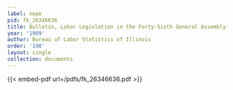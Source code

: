 ```yaml
---
label: nope
pid: fk_26346636
title: Bulletin, Labor Legislation in the Forty-Sixth General Assembly of Illinois
year: '1909'
author: Bureau of Labor Statistics of Illinois
order: '198'
layout: single
collection: documents
---
```



{{< embed-pdf url=/pdfs/fk_26346636.pdf >}}